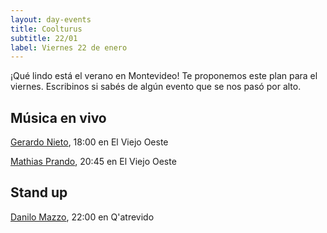 ```yaml
---
layout: day-events
title: Coolturus
subtitle: 22/01
label: Viernes 22 de enero
---
```

¡Qué lindo está el verano en Montevideo! Te proponemos este plan para el viernes.
Escribinos si sabés de algún evento que se nos pasó por alto.


## Música en vivo

[Gerardo Nieto](https://instagram.com/viejooeste.prado?igshid=11rsgnlou42g5), 18:00 en El Viejo Oeste

[Mathias Prando](https://instagram.com/viejooeste.prado?igshid=11rsgnlou42g5), 20:45 en El Viejo Oeste

## Stand up

[Danilo Mazzo](https://instagram.com/qatrevido?igshid=8bj6dzn4g7aj), 22:00 en Q'atrevido